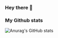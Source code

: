 ### Hey there 👋

<!--
**Aiub98/Aiub98** is a ✨ _special_ ✨ repository because its `README.md` (this file) appears on your GitHub profile.

Here are some ideas to get you started:

- 🔭 I’m currently working on ... something
- 🌱 I’m currently learning ...
- 👯 I’m looking to collaborate on ...
- 🤔 I’m looking for help with ...
- 💬 Ask me about ...
- 📫 How to reach me: laarbi.aiub@gmail.com
- ⚡ Fun fact: ...
-->

### My Github stats

![Anurag's GitHub stats](https://github-readme-stats.vercel.app/api?username=Aiub98&show_icons=true&theme=dracula)



